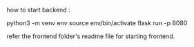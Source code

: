 
how to start backend :

python3 -m venv env
source env/bin/activate
flask run -p 8080

refer the frontend folder's readme file for starting frontend.